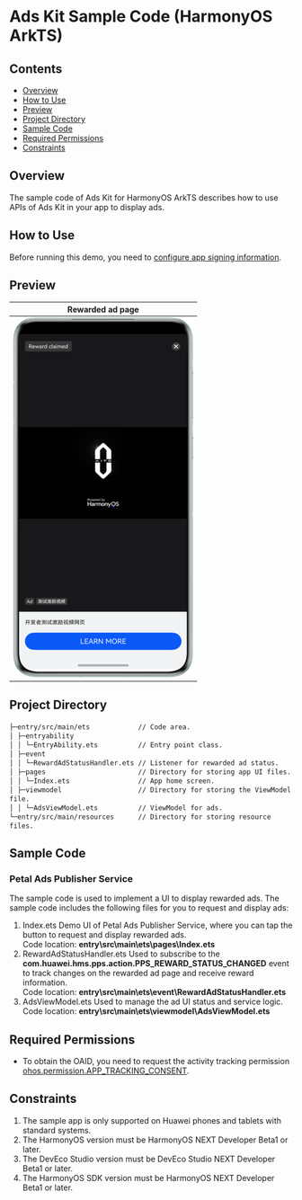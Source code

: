 # Ads Kit Sample Code (HarmonyOS ArkTS)

## Contents

- [Overview](#Overview)
- [How to Use](#How-to-Use)
- [Preview](#Preview)
- [Project Directory](#Project-Directory)
- [Sample Code](#Sample-Code)
- [Required Permissions](#Required-Permissions)
- [Constraints](#Constraints)

## Overview

The sample code of Ads Kit for HarmonyOS ArkTS describes how to use APIs of Ads Kit in your app to display ads.

## How to Use

Before running this demo, you need to [configure app signing information](https://developer.huawei.com/consumer/en/doc/harmonyos-guides/application-dev-overview#section42841246144813).

## Preview

| Rewarded ad page                                 |
|--------------------------------------------------|
| ![avatar](./screenshots/device_en/reward_en.png) |

## Project Directory

```
├─entry/src/main/ets            // Code area. 
│ ├─entryability
│ │ └─EntryAbility.ets          // Entry point class.
│ ├─event   
│ │ └─RewardAdStatusHandler.ets // Listener for rewarded ad status.
│ ├─pages                       // Directory for storing app UI files.               
│ │ └─Index.ets                 // App home screen.
│ ├─viewmodel                   // Directory for storing the ViewModel file.
│ │ └─AdsViewModel.ets          // ViewModel for ads.
└─entry/src/main/resources      // Directory for storing resource files.
```

## Sample Code

### Petal Ads Publisher Service

The sample code is used to implement a UI to display rewarded ads.
The sample code includes the following files for you to request and display ads:

1. Index.ets
   Demo UI of Petal Ads Publisher Service, where you can tap the button to request and display rewarded ads.
   <br>Code location: **entry\src\main\ets\pages\Index.ets**<br>
2. RewardAdStatusHandler.ets
   Used to subscribe to the **com.huawei.hms.pps.action.PPS_REWARD_STATUS_CHANGED** event to track changes on the rewarded ad page and receive reward information.
   <br>Code location: **entry\src\main\ets\event\RewardAdStatusHandler.ets**<br>
3. AdsViewModel.ets
   Used to manage the ad UI status and service logic.
   <br>Code location: **entry\src\main\ets\viewmodel\AdsViewModel.ets**<br>

## Required Permissions

- To obtain the OAID, you need to request the activity tracking permission [ohos.permission.APP_TRACKING_CONSENT](https://developer.huawei.com/consumer/en/doc/harmonyos-guides/permissions-for-all-user#ohospermissionapp_tracking_consent).

## Constraints

1. The sample app is only supported on Huawei phones and tablets with standard systems.
2. The HarmonyOS version must be HarmonyOS NEXT Developer Beta1 or later.
3. The DevEco Studio version must be DevEco Studio NEXT Developer Beta1 or later.
4. The HarmonyOS SDK version must be HarmonyOS NEXT Developer Beta1 or later.